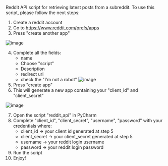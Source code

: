 Reddit API script for retrieving latest posts from a subreddit.
To use this script, please follow the next steps:
  1. Create a reddit account
  2. Go to https://www.reddit.com/prefs/apps 
  3. Press "create another app"

  ![image](https://github.com/user-attachments/assets/f67fa426-71f1-45c6-b22d-1ef86a0c9112)

  4. Complete all the fields:
       - name
       - Choose "script"
       - Description
       - redirect uri
       - check the "I'm not a robot"
![image](https://github.com/user-attachments/assets/b05b3159-c60b-4c9e-b627-9e9af96cfb3a)
  5. Press "create app"
  6. This will generate a new app containing your "client_id" and "client_secret"

![image](https://github.com/user-attachments/assets/955ed980-1de9-4529-9a48-e7a7025247b5)


  7. Open the script "reddit_api" in PyCharm
  8. Complete "client_id", "client_secret", "username", "password" with your credentials where:
     - client_id -> your client id generated at step 5
     - client_secret -> your client_secret generated at step 5
     - username -> your reddit login username
     - password -> your reddit login password
  9. Run the script
  10. Enjoy!

